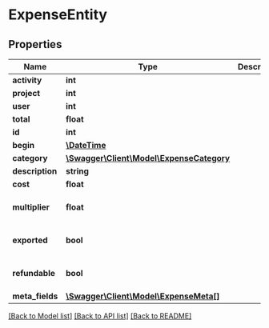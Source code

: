 # ExpenseEntity

## Properties
Name | Type | Description | Notes
------------ | ------------- | ------------- | -------------
**activity** | **int** |  | [optional] 
**project** | **int** |  | [optional] 
**user** | **int** |  | [optional] 
**total** | **float** |  | [optional] 
**id** | **int** |  | [optional] 
**begin** | [**\DateTime**](\DateTime.md) |  | 
**category** | [**\Swagger\Client\Model\ExpenseCategory**](ExpenseCategory.md) |  | [optional] 
**description** | **string** |  | [optional] 
**cost** | **float** |  | 
**multiplier** | **float** |  | [optional] [default to 1]
**exported** | **bool** |  | [optional] [default to false]
**refundable** | **bool** |  | [optional] [default to true]
**meta_fields** | [**\Swagger\Client\Model\ExpenseMeta[]**](ExpenseMeta.md) |  | [optional] 

[[Back to Model list]](../../README.md#documentation-for-models) [[Back to API list]](../../README.md#documentation-for-api-endpoints) [[Back to README]](../../README.md)

